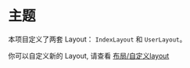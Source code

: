 # 主题

本项目定义了两套 Layout： `IndexLayout` 和 `UserLayout`。

你可以自定义新的 Layout, 请查看 [布局/自定义layout](/guide/basis/layout.md#自定义layout)

